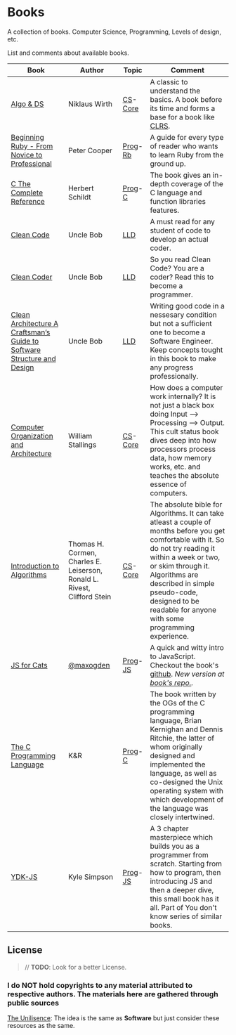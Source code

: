 # Books

A collection of books. Computer Science, Programming, Levels of design, etc.

List and comments about available books.

Book|Author|Topic|Comment
---|---|---|---
[Algo & DS][2]|Niklaus Wirth|[CS][cs]-[Core][cscore]|A classic to understand the basics. A book before its time and forms a base for a book like [CLRS][clrs].
[Beginning Ruby - From Novice to Professional][1]|Peter Cooper|[Prog][prog]-[Rb][rb]| A guide for every type of reader who wants to learn Ruby from the ground up.
[C The Complete Reference][7]|Herbert Schildt|[Prog][prog]-[C][c]|The book gives an in-depth coverage of the C language and function libraries features.
[Clean Code][bob1]|Uncle Bob|[LLD]|A must read for any student of code to develop an actual coder.
[Clean Coder][bob2]|Uncle Bob|[LLD]|So you read Clean Code? You are a coder? Read this to become a programmer.
[Clean Architecture A Craftsman’s Guide to Software Structure and Design][bob3]|Uncle Bob|[LLD]|Writing good code in a nessesary condition but not a sufficient one to become a Software Engineer. Keep concepts tought in this book to make any progress professionally.
[Computer Organization and Architecture][3]|William Stallings|[CS][cs]-[Core][cscore]|How does a computer work internally? It is not just a black box doing Input --> Processing --> Output. This cult status book dives deep into how processors process data, how memory works, etc. and teaches the absolute essence of computers.
[Introduction to Algorithms][clrs]|Thomas H. Cormen, Charles E. Leiserson, Ronald L. Rivest, Clifford Stein|[CS][cs]-[Core][cscore]|The absolute bible for Algorithms. It can take atleast a couple of months before you get comfortable with it. So do not try reading it within a week or two, or skim through it. Algorithms are described in simple pseudo-code, designed to be readable for anyone with some programming experience.
[JS for Cats][5]|[@maxogden](https://github.com/maxogden)|[Prog][prog]-[JS][js]|A quick and witty intro to JavaScript. Checkout the book's [github](https://github.com/maxogden/javascript-for-cats). *New version at [book's repo.](https://github.com/maxogden/javascript-for-cats).*
[The C Programming Language][6]|K&R|[Prog][prog]-[C][c]|The book written by the OGs of the C programming language, Brian Kernighan and Dennis Ritchie, the latter of whom originally designed and implemented the language, as well as co-designed the Unix operating system with which development of the language was closely intertwined.
[YDK-JS][4]|Kyle Simpson|[Prog][prog]-[JS][js]|A 3 chapter masterpiece which builds you as a programmer from scratch. Starting from how to program, then introducing JS and then a deeper dive, this small book has it all. Part of You don't know series of similar books.

## License

> // **TODO**: Look for a better License.

### I do **NOT** hold copyrights to any material attributed to respective authors. The materials here are gathered through public sources

[The Unilisence](./LICENSE): The idea is the same as **Software** but just consider these resources as the same.

<!-- Directories -->

[cs]: ./CS/
[cscore]: ./CS/cscore
[LLD]: ./LLD/
[prog]: ./Prog/
[js]: ./Prog/js/
[rb]: ./Prog/rb/
[c]: ./Prog/c/

<!-- List of books -->

[clrs]: ./CS/core/Introduction-to-Algorithms-CLRS-3rd-edition.pdf
[1]: ./Prog/rb/Beginning%20Ruby%20-%20From%20Novice%20to%20Professional.pdf
[2]: ./CS/core/Algorithms%20and%20Data%20Structures%20-%20Niklaus%20Wirth.pdf
[3]: ./CS/core/Computer%20Organization%20and%20Architecture.pdf
[4]: ./Prog/js/You%20Dont%20Know%20JS%20Up&Going.pdf
[5]: ./Prog/js/javascript-for-cats.pdf
[6]: ./Prog/c/k%26r.pdf
[7]: ./Prog/C/C%20The%20Complete%20Reference.pdf

<!-- Uncle bob's books -->
[bob1]: ./LLD/Clean%20Code.pdf
[bob2]: ./LLD/Clean%20Coder.pdf
[bob3]: ./LLD/Clean%20Architecture%20A%20Craftsman’s%20Guide%20to%20Software%20Structure%20and%20Design.PDF
